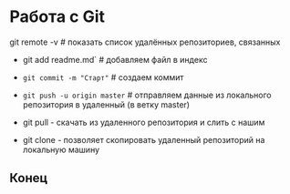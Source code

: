 # Работа с Git

git remote -v               # показать список удалённых репозиториев, связанных 
* git add readme.md`             # добавляем файл в индекс
* `git commit -m "Старт"`         # создаем коммит
* `git push -u origin master`     # отправляем данные из локального репозитория в удаленный (в ветку master)

* git pull -  скачать из удаленного репозитория и слить с нашим
* git clone - позволяет скопировать удаленный репозиторий на локальную машину

## Конец
